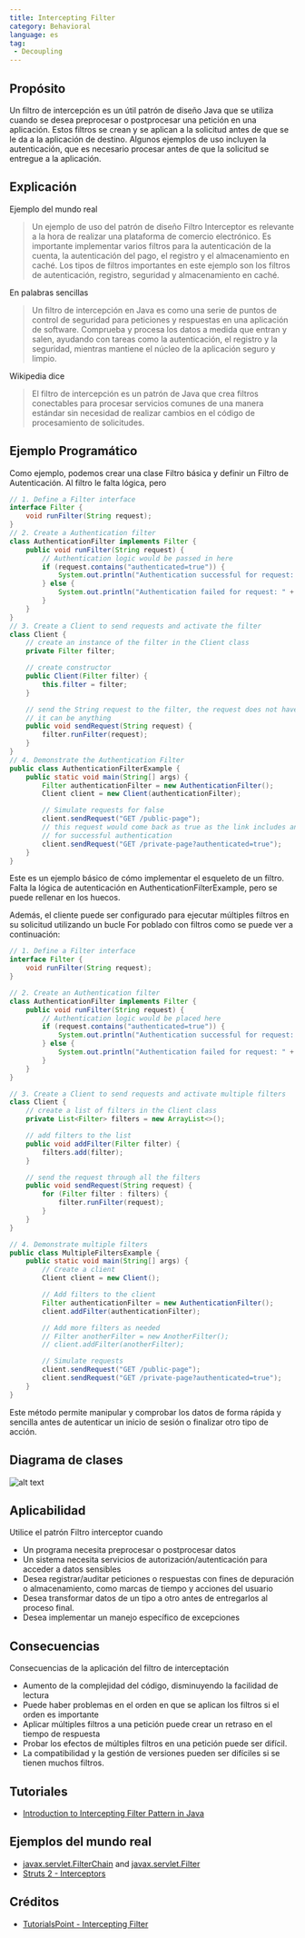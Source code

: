 ```yaml
---
title: Intercepting Filter
category: Behavioral
language: es
tag:
 - Decoupling
---
```


## Propósito

Un filtro de intercepción es un útil patrón de diseño Java que se utiliza cuando se desea preprocesar o postprocesar una petición en una aplicación. Estos filtros se crean y se aplican a la solicitud antes de que se le da a la aplicación de destino. Algunos ejemplos de uso incluyen la autenticación, que es necesario procesar antes de que la solicitud se entregue a la aplicación.

## Explicación

Ejemplo del mundo real
> Un ejemplo de uso del patrón de diseño Filtro Interceptor es relevante a la hora de realizar una plataforma de comercio electrónico. Es importante implementar varios filtros para la autenticación de la cuenta, la autenticación del pago, el registro y el almacenamiento en caché. Los tipos de filtros importantes en este ejemplo son los filtros de autenticación, registro, seguridad y almacenamiento en caché.

En palabras sencillas
> Un filtro de intercepción en Java es como una serie de puntos de control de seguridad para peticiones y respuestas en una aplicación de software. Comprueba y procesa los datos a medida que entran y salen, ayudando con tareas como la autenticación, el registro y la seguridad, mientras mantiene el núcleo de la aplicación seguro y limpio.

Wikipedia dice
> El filtro de intercepción es un patrón de Java que crea filtros conectables para procesar servicios comunes de una manera estándar sin necesidad de realizar cambios en el código de procesamiento de solicitudes.

## Ejemplo Programático

Como ejemplo, podemos crear una clase Filtro básica y definir un Filtro de Autenticación. Al filtro le falta lógica, pero

```java
// 1. Define a Filter interface
interface Filter {
    void runFilter(String request);
}
// 2. Create a Authentication filter
class AuthenticationFilter implements Filter {
    public void runFilter(String request) {
        // Authentication logic would be passed in here
        if (request.contains("authenticated=true")) {
            System.out.println("Authentication successful for request: " + request);
        } else {
            System.out.println("Authentication failed for request: " + request);
        }
    }
}
// 3. Create a Client to send requests and activate the filter
class Client {
    // create an instance of the filter in the Client class
    private Filter filter;

    // create constructor
    public Client(Filter filter) {
        this.filter = filter;
    }

    // send the String request to the filter, the request does not have to be a string
    // it can be anything
    public void sendRequest(String request) {
        filter.runFilter(request);
    }
}
// 4. Demonstrate the Authentication Filter
public class AuthenticationFilterExample {
    public static void main(String[] args) {
        Filter authenticationFilter = new AuthenticationFilter();
        Client client = new Client(authenticationFilter);

        // Simulate requests for false
        client.sendRequest("GET /public-page");
        // this request would come back as true as the link includes an argument
        // for successful authentication
        client.sendRequest("GET /private-page?authenticated=true");
    }
}
```

Este es un ejemplo básico de cómo implementar el esqueleto de un filtro. Falta la lógica de autenticación en AuthenticationFilterExample, pero se puede rellenar en los huecos.

Además, el cliente puede ser configurado para ejecutar múltiples filtros en su solicitud utilizando un bucle For poblado con filtros como se puede ver a continuación:

```java
// 1. Define a Filter interface
interface Filter {
    void runFilter(String request);
}

// 2. Create an Authentication filter
class AuthenticationFilter implements Filter {
    public void runFilter(String request) {
        // Authentication logic would be placed here
        if (request.contains("authenticated=true")) {
            System.out.println("Authentication successful for request: " + request);
        } else {
            System.out.println("Authentication failed for request: " + request);
        }
    }
}

// 3. Create a Client to send requests and activate multiple filters
class Client {
    // create a list of filters in the Client class
    private List<Filter> filters = new ArrayList<>();

    // add filters to the list
    public void addFilter(Filter filter) {
        filters.add(filter);
    }

    // send the request through all the filters
    public void sendRequest(String request) {
        for (Filter filter : filters) {
            filter.runFilter(request);
        }
    }
}

// 4. Demonstrate multiple filters
public class MultipleFiltersExample {
    public static void main(String[] args) {
        // Create a client
        Client client = new Client();

        // Add filters to the client
        Filter authenticationFilter = new AuthenticationFilter();
        client.addFilter(authenticationFilter);

        // Add more filters as needed
        // Filter anotherFilter = new AnotherFilter();
        // client.addFilter(anotherFilter);

        // Simulate requests
        client.sendRequest("GET /public-page");
        client.sendRequest("GET /private-page?authenticated=true");
    }
}
```

Este método permite manipular y comprobar los datos de forma rápida y sencilla antes de autenticar un inicio de sesión o finalizar otro tipo de acción.

## Diagrama de clases

![alt text](./etc/intercepting-filter.png "Intercepting Filter")

## Aplicabilidad

Utilice el patrón Filtro interceptor cuando

* Un programa necesita preprocesar o postprocesar datos
* Un sistema necesita servicios de autorización/autenticación para acceder a datos sensibles
* Desea registrar/auditar peticiones o respuestas con fines de depuración o almacenamiento, como marcas de tiempo y acciones del usuario
* Desea transformar datos de un tipo a otro antes de entregarlos al proceso final.
* Desea implementar un manejo específico de excepciones

## Consecuencias

Consecuencias de la aplicación del filtro de interceptación

* Aumento de la complejidad del código, disminuyendo la facilidad de lectura
* Puede haber problemas en el orden en que se aplican los filtros si el orden es importante
* Aplicar múltiples filtros a una petición puede crear un retraso en el tiempo de respuesta
* Probar los efectos de múltiples filtros en una petición puede ser difícil.
* La compatibilidad y la gestión de versiones pueden ser difíciles si se tienen muchos filtros.

## Tutoriales

* [Introduction to Intercepting Filter Pattern in Java](https://www.baeldung.com/intercepting-filter-pattern-in-java)

## Ejemplos del mundo real

* [javax.servlet.FilterChain](https://tomcat.apache.org/tomcat-8.0-doc/servletapi/javax/servlet/FilterChain.html) and [javax.servlet.Filter](https://tomcat.apache.org/tomcat-8.0-doc/servletapi/javax/servlet/Filter.html)
* [Struts 2 - Interceptors](https://struts.apache.org/core-developers/interceptors.html)

## Créditos

* [TutorialsPoint - Intercepting Filter](http://www.tutorialspoint.com/design_pattern/intercepting_filter_pattern.htm)
